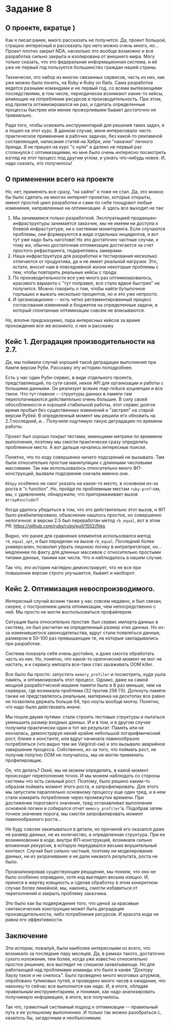 # Задание 8

## О проекте, вкратце )

Как я писал ранее, много рассказать не получится. Да, проект большой, страшно интересный и рассказать про него можно очень много, но... Проект плотно закрыт NDA, насколько это вообще возможно и вся разработка сильно закрыта и изолирована от внешнего мира. Могу только сказать, что это федеральная информационная система, и ей уже не первый год пользуется большинство граждан нашей страны.

Технически, это набор из многих связанных сервисов, часть из них, как уже можно было понять, на Ruby и Ruby on Rails. Сама разработка ведется разными командами и не первый год, со всеми вытекающими последствиями, в том числе, периодически возникают какие-то кейсы, влияющие на потребление ресурсов и производительность. При этом, код проекта оптимизировался не раз, и сделать определенные процессы быстрее или менее прожорливыми бывает достаточно не тривиально.

Ради того, чтобы освежить инструментарий для решения таких задач, я и пошел на этот курс. В данном случае, меня интересовало чисто практическое применение в рабочих задачах, без какой-то рекламной составляющей, написания статей на Хабре, или "накачки" личного бренда. Я не пришел на курс "с нуля" и далеко не первый раз столкнулся с оптимизациями, но мне было очень интересно посмотреть взгляд на этот процесс под другим углом, и узнать что-нибудь новое. И, надо сказать, это получилось!

## О применении всего на проекте

Но, нет, применять все сразу, "на хайпе" я тоже не стал. Да, это можно бы было сделать на многих интернет-проектах, которые открыты, имеют простой цикл разработки и сами по себе поощрают любые изменения, направленные на оптимизации. А здесь все выходит не так:

1. Мы занимаемся только разработкой. Эксплуатацией продакшен-инфраструктуры занимается заказчик, мы не имеем ни доступа к боевой инфрастуктуре, ни к системам мониторинга. Если случаются проблемы, они формируются в виде отдельных инцидентов, и вот тут уже надо быть наготове! Но это достаточно частные случаи, к тому же, обычно достаточная оптимизация достигается за счет простого рефакторинга, подкрепляясь замерами.
2. Наша инфраструктура для разработки и тестирования несколько отличается от продуктива, да и не имеет реальной нагрузки. Это, кстати, вносит нам в повседневной жизни некоторые проблемы с тем, чтобы повторять реальные кейсы с прода.
3. По производительности все уже много раз оптимизировалось, красивого варианта с "тут поправил, все стало вдвое быстрее" не получится. Можно говорить о том, чтобы найти бутылочное горлышко и выжать несколько процентов, но и это уже непросто.
4. И организационно -- есть четко регламентированный процесс согласования изменений и бюджетов на определенные задачи, в который спонтанные оптимизации совсем не вписываются.

Но, вполне предсказуемо, пара интересных кейсов за время прохождения все же возникло, о них и расскажу

## Кейс 1. Деградация производительности на 2.7.

Да, мы поймали случай хорошей такой деградации выполнения при бампе версии Руби. Расскажу эту историю поподробнее.

Есть у нас один Руби-сервис, в виде отдельного проекта, представляющий, по сути своей, некое API для организации и работы с большими данными. Он реализует всякие map-reduce коцнепции и все такое. Что тут главное -- структуры данных в памяти там перелопачиваются действительно очень большие. В силу своей обособленности и хорошей стабильной работы, этот сервис долгое время пробыл без существенных изменений и "застрял" на старой версии Рубей. В определенный момент мы решили его обновить на 2.7.последний, и... Получили ощутимую такую деградацию по времени работы.

Проект был хорошо покрыт тестами, имеющими метрики по времиени выполнения, поэтому мы смогли практически сразу определить проблемное место. А вот дальше начались интересные поиски.

Понятно, что по коду совершенно ничего подозрений не вызывало. Там были относительно простые манипуляции с длинными числовыми массивами. Так как использовалось относительно много ФП-конструкций, вызвали подозрение сначала именно они.

`RbSpy` особенно не смог указать на какое-то место, в основном из-за роста в "c function". Но, пройдя по проблемным местам `ruby-prof`-ом, мы, с удивлением, обнаружили, что притормаживает вызов `Array#include?`! 

Когда удалось убедиться в том, что это действительно этот вызов, и ФП было реабилитировано, объяснение нашлось простое, но совершенно нелогичное: в версии 2.5 был переработан метод `rb_equal`, вот в этом PR: https://github.com/ruby/ruby/pull/1552/files

Видно, что ранее для сравнения элементов использовался метод `rb_equal_opt`, и был переделан на вызов `rb_equal`. Последний более универсален, позволил убрать лишнюю логику в интрепретаторе, но... медленнее по факту для длинных массивов с относительно простыми типами данных, такими как числа. Что и наблюдалось в нашем случае.

Так что, это история наглядно демонстрирует, что не все при повышении версии строго улучшается, бывает и наоборот.

## Кейс 2. Оптимизация невоспроизводимого.

Интересный случай возник также у нас совсем недавно, и был связан, скорее, с построением цикла оптимизации, чем непосредственно с ней. Мы просто не могли воспользоваться профайлером.

Ситуация была относительно простая: был сервис импорта данных в систему, он был расчитан на определенный размер этих данных. Но из-за изменившегося законодательства, вдруг стали появляться данные, размером в 50-100 раз превышающие те, на которые закладывались при разработке.

Система показала себя очень достойно, и даже смогла обработать часть из них. Но, понятно, что какой-то критический момент не мог не настать, и к сервису импорта все-таки стал захаживать OOM killer.

Все было бы просто: запустить `memory_profiler` и посмотреть, куда ушла память, и оптимизировать этот процесс. Однако, даже на самой мощной разработческой машине памяти было в 8 раз меньше, чем на серверах, где возникала проблема (32 против 256 Гб). Доткнуть памяти также не представлялось реальным, материнка на десктопах все равно не позволяла держать больше 64, про ноуты вообще молчу. Понятно, что надо было действовать иначе.

Мы пошли двумя путями: стали строить тестовые структуры и пытаться уменьшить размер входных данных. И и в том, и в другом случае получили практически один и тот же результат: Память или не кончалась, демонстрируя некий крайне небольшой логарифмический рост, ближе к константе, или вдруг начинала лавинообразно потребляться (что видно тем же Valgrind-ом) и это вызывало аварийное завершение процесса. Собственно, из-за того, что поймать рост, не получив попутно OOM не получалось, мы не могли применить профилировщик.

Ок, что делать? Окей, мы не можем определить, в какой момент происходит переполнение точно. И мы можем наблюдать со стороны системы что есть сильный рост. Поэтому, было решено каким-то образом поймать момент этого роста, и запрофилировать. Для этого мы запустили параллельно основному процессу еще один тред, и в нем стали измерять потребление через промежутки времени. При достижении порогового значения, тред останавливал выполнение основной логики и собирался отчет `memory_profiler`'а. Подобрав затем точное значение порога, мы смогли запрофилировать момент лавинообразного роста...

Не буду совсем закапываться в детали, но причиной его оказался даже не размер данных, не их количество, а определенная структура. При ее возникновении в коде, внутри ФП-конструкций, возникала сильно вложенная рекурсия, в которую передавался весьма внушительный контекст. Случай был сильно частный, поэтому ни моделирование данных, ни из укорачивание и не дали никакого результата, роста не было.

Проанализировав существующее решщение, мы поняли, что оно не было особенно оправдано, хотя код выглядел весьма изящно. И, принеся в жертву изящность и сделав обработку в этом конкретном случае более линейной, мы, наконец, смогли избавиться от переполнений и закрыть проблему заказчика.

Это было как бы подверждение того, что ценой за красивые синтаксические конструкции может быть деградация производительности, либо потребления ресурсов. И красота кода не равна его эффективности.

## Заключение

Эти истории, пожалуй, были наиболее интересными из всего, что возникало за последние пару месяцев. Да, в рамках такого, достаточно сухого изложения, тем более, когда уже известно относительно простое решение, все выглядит не слишком захватывающе. Но для работающей над проблемами команды это было в канве "Доктору Хаузу такое и не снилось". Было проведено много мозговых штурмов, опробовано тупиковых путей, и проведено много часов в ожидании, что наконец-то сейчас все выполнится как надо. И, в итоге, обладая правильным инструментарием, и понимая, как надо анализировать получаемую информацию, в итоге, все получилось.

Так что, грамотный системный подход к оптимизации -- правильный путь к ее успешному выполнению. И только так можно разобраться с, казалось бы, загадочным и необъяснимым.

